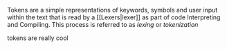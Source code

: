 Tokens are a simple representations of keywords, symbols and user input within the text that is read by a [[Lexers|lexer]] as part of code Interpreting and Compiling. This process is referred to as *lexing* or *tokenization* 

tokens are really cool
